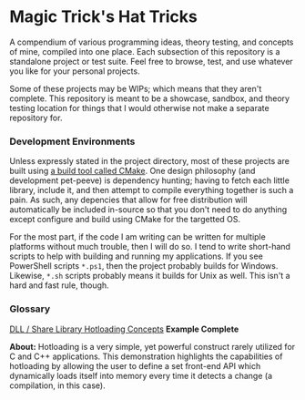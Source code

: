 # Magic Trick's Hat Tricks

A compendium of various programming ideas, theory testing, and concepts of mine,
compiled into one place. Each subsection of this repository is a standalone
project or test suite. Feel free to browse, test, and use whatever you like for
your personal projects.

Some of these projects may be WIPs; which means that they aren't complete. This
repository is meant to be a showcase, sandbox, and theory testing location for
things that I would otherwise not make a separate repository for.

### Development Environments

Unless expressly stated in the project directory, most of these projects are built
using [a build tool called CMake](https://cmake.org/). One design philosophy
(and development pet-peeve) is dependency hunting; having to fetch each little library,
include it, and then attempt to compile everything together is such a pain. As such,
any depencies that allow for free distribution will automatically be included in-source
so that you don't need to do anything except configure and build using CMake for the
targetted OS.

For the most part, if the code I am writing can be written for multiple platforms
without much trouble, then I will do so. I tend to write short-hand scripts to help
with building and running my applications. If you see PowerShell scripts `*.ps1`,
then the project probably builds for Windows. Likewise, `*.sh` scripts probably means
it builds for Unix as well. This isn't a hard and fast rule, though.

### Glossary

[DLL / Share Library Hotloading Concepts](./Hotloading) **Example Complete**

**About:** Hotloading is a very simple, yet powerful construct rarely utilized for C and C++ applications.
This demonstration highlights the capabilities of hotloading by allowing the user to define a set front-end API
which dynamically loads itself into memory every time it detects a change (a compilation, in this case).

